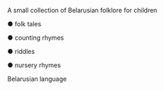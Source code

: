 A small collection of Belarusian folklore 
for children

● folk tales

● counting rhymes

● riddles

● nursery rhymes

Belarusian language
